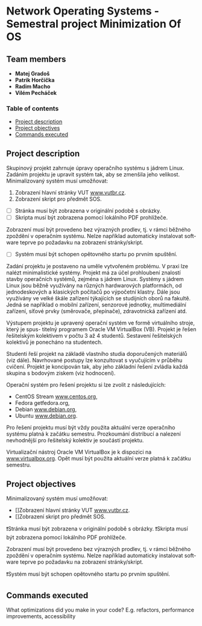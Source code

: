# Network Operating Systems - Semestral project Minimization Of OS

## Team members

* **Matej Gradoš**
* **Patrik Horčička** 
* **Radim Macho** 
* **Vilém Pecháček** 

### Table of contents 
* [Project description](#description)
* [Project objectives](#objectives)
* [Commands executed](#commands)

<a name="description"></a>

## Project description

Skupinový projekt zahrnuje úpravy operačního systému s jádrem Linux. Zadáním projektu je upravit systém tak, aby se zmenšila jeho velikost.
Minimalizovaný systém musí umožňovat:

1. Zobrazení hlavní stránky VUT www.vutbr.cz.
2. Zobrazení skript pro předmět SOS.

- [ ] Stránka musí být zobrazena v originální podobě s obrázky. 
- [ ] Skripta musí být zobrazena pomocí lokálního PDF prohlížeče. 

Zobrazení musí být provedeno bez výrazných prodlev, tj. v rámci běžného zpoždění v operačním systému. Nelze například automaticky instalovat soft- ware teprve po požadavku na zobrazení stránky/skript. 

- [ ] Systém musí být schopen opětovného startu po prvním spuštění.

Zadání projektu je postaveno na uměle vytvořeném problému. V praxi lze nalézt minimalistické systémy. Projekt má za účel prohloubení znalostí stavby operačních systémů, zejména s jádrem Linux. Systémy s jádrem Linux jsou běžně využívány na různých hardwarových platformách, od jednodeskových a klasických počítačů po výpočetní klastry. Dále jsou využívány ve velké škále zařízení týkajících se studijních oborů na fakultě. Jedná se například o mobilní zařízení, senzorové jednotky, multimediální zařízení, síťové prvky (směrovače, přepínače), zdravotnická zařízení atd.

Výstupem projektu je upravený operační systém ve formě virtuálního stroje, který je spus- titelný programem Oracle VM VirtualBox (VB).
Projekt je řešen řešitelským kolektivem v počtu 3 až 4 studentů. Sestavení řešitelských kolektivů je ponecháno na studentech.

Studenti řeší projekt na základě vlastního studia doporučených materiálů (viz dále). Navrhované postupy lze konzultovat s vyučujícím v průběhu cvičení. Projekt je koncipován tak, aby jeho základní řešení zvládla každá skupina s bodovým ziskem (viz hodnocení).

Operační systém pro řešení projektu si lze zvolit z následujících: 
* CentOS Stream www.centos.org,
* Fedora getfedora.org, 
* Debian www.debian.org,
* Ubuntu www.debian.org.

Pro řešení projektu musí být vždy použita aktuální verze operačního systému platná k začátku semestru. Prozkoumání distribucí a nalezení nevhodnější pro řešitelský kolektiv je součástí projektu.

Virtualizační nástroj Oracle VM VirtualBox je k dispozici na www.virtualbox.org. Opět musí být použita aktuální verze platná k začátku semestru.


<a name="objectives"></a>

## Project objectives

Minimalizovaný systém musí umožňovat:

- []Zobrazení hlavní stránky VUT www.vutbr.cz.
- []Zobrazení skript pro předmět SOS.

❗Stránka musí být zobrazena v originální podobě s obrázky. 
❗Skripta musí být zobrazena pomocí lokálního PDF prohlížeče. 

Zobrazení musí být provedeno bez výrazných prodlev, tj. v rámci běžného zpoždění v operačním systému. Nelze například automaticky instalovat soft- ware teprve po požadavku na zobrazení stránky/skript. 

❗Systém musí být schopen opětovného startu po prvním spuštění.


<a name="commands"></a>
## Commands executed

What optimizations did you make in your code? E.g. refactors, performance improvements, accessibility
